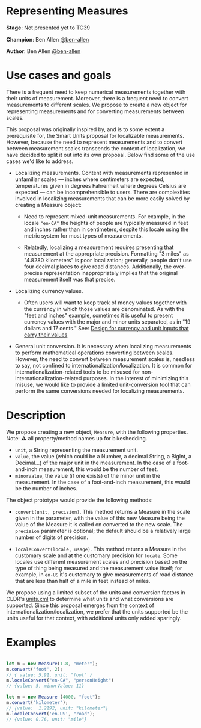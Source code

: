 # Representing Measures

**Stage**: Not presented yet to TC39

**Champion**: Ben Allen [@ben-allen](https://github.com/ben-allen)

**Author**: Ben Allen [@ben-allen](https://github.com/ben-allen)


# Use cases and goals

There is a frequent need to keep numerical measurements together with their units of measurement. Moreover, there is a frequent need to convert measurements to different scales. We propose to create a new object for representing measurements and for converting measurements between scales.

This proposal was originally inspired by, and is to some extent a prerequisite for, the Smart Units proposal for localizable measurements. However, because the need to represent measurements and to convert between measurement scales transcends the context of localization, we have decided to split it out into its own proposal. Below find some of the use cases we'd like to address.

* Localizing measurements. Content with measurements represented in unfamiliar scales &mdash; inches where centimeters are expected, temperatures given in degrees Fahrenheit where degrees Celsius are expected &mdash; can be incomprehensible to users. There are complexities involved in localizing measurements that can be more easily solved by creating a Measure object:

    - Need to represent mixed-unit measurements. For example, in the locale `"en-CA"` the heights of people are typically measured in feet and inches rather than in centimeters, despite this locale using the metric system for most types of measurements.

    - Relatedly, localizing a measurement requires presenting that measurement at the appropriate precision. Formatting "3 miles" as "4.8280 kilometers" is poor localization; generally, people don't use four decimal places to give road distances. Additionally, the over-precise representation inappropriately implies that the original measurement itself was that precise.

* Localizing currency values.
   
    - Often users will want to keep track of money values together with the currency in which those values are denominated. As with the "feet and inches" example, sometimes it is useful to present currency values with the major and minor units separated, as in "19 dollars and 17 cents." See: [Design for currency and unit inputs that carry their values ](https://github.com/tc39/ecma402/issues/911#issuecomment-2238619851)

* General unit conversion. It is necessary when localizing measurements to perform mathematical operations converting between scales. However, the need to convert between measurement scales is, needless to say, not confined to internationalization/localization. It is common for internationalization-related tools to be misused for non-internationalization-related purposes. In the interest of minimizing this misuse, we would like to provide a limited unit-conversion tool that can perform the same conversions needed for localizing measurements.


# Description

We propose creating a new object, `Measure`, with the following properties. Note: ⚠️  all property/method names up for bikeshedding.

* `unit`, a String representing the measurement unit.
* `value`, the value (which could be a Number, a decimal String, a BigInt, a Decimal...) of the major unit in the measurement. In the case of a foot-and-inch measurement, this would be the number of feet.
* `minorValue`, the value (if one exists) of the minor unit in the measurement. In the case of a foot-and-inch measurement, this would be the number of inches.

The object prototype would provide the following methods:

* `convert(unit, precision)`. This method returns a Measure in the scale given in the parameter, with the value of this new Measure being the value of the Measure it is called on converted to the new scale. The `precision` parameter is optional; the default should be a relatively large number of digits of precision.

* `localeConvert(locale, usage)`. This method returns a Measure in the customary scale and at the customary precision for `locale`. Some locales use different measurement scales and precision based on the type of thing being measured and the measurement value itself; for example, in `en-US` it's customary to give measurements of road distance that are less than half of a mile in feet instead of miles.

We propose using a limited subset of the units and conversion factors in CLDR's [units.xml](https://github.com/unicode-org/cldr/blob/main/common/supplemental/units.xml) to determine what units and what conversions are supported. Since this proposal emerges from the context of internationalization/localization, we prefer that the units supported be the units useful for that context, with additional units only added sparingly.

# Examples

```js

let m = new Measure(1.8, "meter");
m.convert('foot', 2);
// { value: 5.91, unit: "foot" }
m.localeConvert("en-CA", "personHeight")
// {value: 5, minorValue: 11}
```

```js
let m = new Measure (4000, "foot");
m.convert("kilometer");
// {value:  1.2192, unit: "kilometer"}
m.localeConvert('en-US', "road");
// {value: 0.76, unit: "mile"}
```
